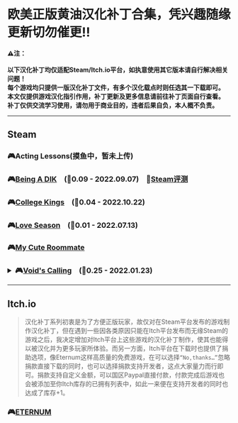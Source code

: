 # 欧美正版黄油汉化补丁合集，凭兴趣随缘更新切勿催更:bangbang:
**:warning:注：<br>
<br>以下汉化补丁均仅适配Steam/Itch.io平台，如执意使用其它版本请自行解决相关问题！
<br>每个游戏均只提供一版汉化补丁文件，有多个汉化载点时则任选其一下载即可。
<br>本文仅提供游戏汉化指引作用，补丁更新及更多信息请前往补丁页面自行查看。
<br>补丁仅供交流学习使用，请勿用于商业目的，违者后果自负，本人概不负责。**
***
## Steam
### :video_game:Acting Lessons(摸鱼中，暂未上传)
### :video_game:[Being A DIK](https://github.com/Vetoyi/CN_Patch.Being_A_DIK)　(:bell:0.09 - 2022.09.07)　:speech_balloon:[Steam评测](https://steamcommunity.com/profiles/76561199398077224/recommended/1126320/)
### :video_game:[College Kings](https://github.com/Vetoyi/CN_Patch.College_Kings)　(:bell:0.04 - 2022.10.22)
### :video_game:[Love Season](https://github.com/Vetoyi/CN_Patch.Love_Season)　(:bell:0.01 - 2022.07.13)
### :video_game:[My Cute Roommate](https://steamcommunity.com/id/Vetoy/recommended/1276610/)
### <details><summary>:video_game:[Void's Calling](https://github.com/Vetoyi/CN_Patch.Voids_Calling_ep.1)　(:bell:0.25 - 2022.01.23)</summary><br>:speech_balloon:[Steam评测](https://steamcommunity.com/id/Vetoy/recommended/1212020/)　:speech_balloon:[Steam指南](https://steamcommunity.com/sharedfiles/filedetails/?id=2783923883)</details>
***
## Itch.io
> 汉化补丁系列初衷是为了方便正版玩家，故仅对在Steam平台发布的游戏制作汉化补丁，但在遇到一些因各类原因只能在Itch平台发布而无缘Steam的游戏之后，我决定增加对Itch平台上这些游戏的汉化补丁制作，使其也能得以被汉化并为更多玩家所体验。而另一方面，Itch平台在下载时也提供了捐助选项，像Eternum这样高质量的免费游戏，在可以选择`“No,thanks…”`忽略捐款直接下载的同时，也可以选择捐款支持开发者，这点大家量力而行即可。捐款支持自定义金额，可以国区Paypal直接付款，付款完成后游戏也会被添加至你Itch库存的已拥有列表中，如此一来便在支持开发者的同时也达成了库存+1。
### :video_game:[ETERNUM](https://github.com/Vetoyi/CN_Patch.ETERNUM)
